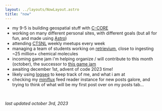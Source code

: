 ```yaml
---
layout: ../layouts/NowLayout.astro
title: "now"
---
```


- my 9-5 is building geospatial stuff with [C-CORE](https://c-core.ca/)
- working on many different personal sites, with different goals (but all for fun, and made using [Astro](https://astro.build/))
- attending [CTSNL](https://ctsnl.ca/) weekly meetups every week
- managing a team of students working on [retrievium](https://retrievium.ca/), close to ingesting ~25 million+ chemical molecules
- incoming game jam i'm helping organize / will contribute to this month (october), the successor to [this game jam](https://www.cs.mun.ca/~jaharrhy/gamedev/jams/gumpjam-aug2023/)
- awaiting december 1st, advent of code 2023 time!
- likely using [logseq](https://logseq.com/) to keep track of me, and what i am at
- checking my [miniflux](https://miniflux.app/) feed reader instance for new posts galore, and trying to think of what will be my first post over on my posts tab...

<br />

_last updated october 3rd, 2023_
